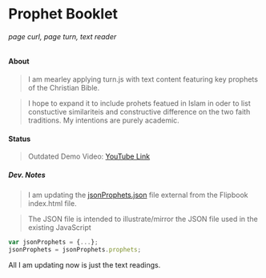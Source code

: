# Prophet Booklet
###### page curl, page turn, text reader

#### About
> I am mearley applying turn.js with text content featuring key prophets of the Christian Bible.

> I hope to expand it to include prohets featued in Islam in oder to list constuctive similariteis and constructive difference on the two faith traditions. My intentions are purely academic.

#### Status

> Outdated Demo Video: [YouTube Link](https://www.youtube.com/watch?v=vby99NIII28)

##### Dev. Notes

> I am updating the [jsonProphets.json](https://github.com/mezcel/Prophet-Booklet/blob/master/jsonProphets.json) file external from the Flipbook index.html file.

> The JSON file is intended to illustrate/mirror the JSON file used in the existing JavaScript

```javascript
var jsonProphets = {...};
jsonProphets = jsonProphets.prophets;
```
All I am updating now is just the text readings.
